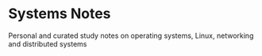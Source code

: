 # Systems Notes

Personal and curated study notes on operating systems, Linux, networking and distributed systems
